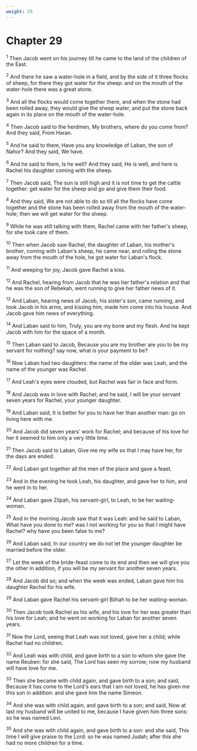 ```yaml
---
weight: 29
---
```


# Chapter 29

<sup>1</sup> Then Jacob went on his journey till he came to the land of the children of the East. 

<sup>2</sup> And there he saw a water-hole in a field, and by the side of it three flocks of sheep, for there they got water for the sheep: and on the mouth of the water-hole there was a great stone. 

<sup>3</sup> And all the flocks would come together there, and when the stone had been rolled away, they would give the sheep water, and put the stone back again in its place on the mouth of the water-hole. 

<sup>4</sup> Then Jacob said to the herdmen, My brothers, where do you come from? And they said, From Haran. 

<sup>5</sup> And he said to them, Have you any knowledge of Laban, the son of Nahor? And they said, We have. 

<sup>6</sup> And he said to them, Is he well? And they said, He is well, and here is Rachel his daughter coming with the sheep. 

<sup>7</sup> Then Jacob said, The sun is still high and it is not time to get the cattle together: get water for the sheep and go and give them their food. 

<sup>8</sup> And they said, We are not able to do so till all the flocks have come together and the stone has been rolled away from the mouth of the water-hole; then we will get water for the sheep. 

<sup>9</sup> While he was still talking with them, Rachel came with her father's sheep, for she took care of them. 

<sup>10</sup> Then when Jacob saw Rachel, the daughter of Laban, his mother's brother, coming with Laban's sheep, he came near, and rolling the stone away from the mouth of the hole, he got water for Laban's flock. 

<sup>11</sup> And weeping for joy, Jacob gave Rachel a kiss. 

<sup>12</sup> And Rachel, hearing from Jacob that he was her father's relation and that he was the son of Rebekah, went running to give her father news of it. 

<sup>13</sup> And Laban, hearing news of Jacob, his sister's son, came running, and took Jacob in his arms, and kissing him, made him come into his house. And Jacob gave him news of everything. 

<sup>14</sup> And Laban said to him, Truly, you are my bone and my flesh. And he kept Jacob with him for the space of a month. 

<sup>15</sup> Then Laban said to Jacob, Because you are my brother are you to be my servant for nothing? say now, what is your payment to be? 

<sup>16</sup> Now Laban had two daughters: the name of the older was Leah, and the name of the younger was Rachel. 

<sup>17</sup> And Leah's eyes were clouded, but Rachel was fair in face and form. 

<sup>18</sup> And Jacob was in love with Rachel; and he said, I will be your servant seven years for Rachel, your younger daughter. 

<sup>19</sup> And Laban said, It is better for you to have her than another man: go on living here with me. 

<sup>20</sup> And Jacob did seven years' work for Rachel; and because of his love for her it seemed to him only a very little time. 

<sup>21</sup> Then Jacob said to Laban, Give me my wife so that I may have her, for the days are ended. 

<sup>22</sup> And Laban got together all the men of the place and gave a feast. 

<sup>23</sup> And in the evening he took Leah, his daughter, and gave her to him, and he went in to her. 

<sup>24</sup> And Laban gave Zilpah, his servant-girl, to Leah, to be her waiting-woman. 

<sup>25</sup> And in the morning Jacob saw that it was Leah: and he said to Laban, What have you done to me? was I not working for you so that I might have Rachel? why have you been false to me? 

<sup>26</sup> And Laban said, In our country we do not let the younger daughter be married before the older. 

<sup>27</sup> Let the week of the bride-feast come to its end and then we will give you the other in addition, if you will be my servant for another seven years. 

<sup>28</sup> And Jacob did so; and when the week was ended, Laban gave him his daughter Rachel for his wife. 

<sup>29</sup> And Laban gave Rachel his servant-girl Bilhah to be her waiting-woman. 

<sup>30</sup> Then Jacob took Rachel as his wife, and his love for her was greater than his love for Leah; and he went on working for Laban for another seven years. 

<sup>31</sup> Now the Lord, seeing that Leah was not loved, gave her a child; while Rachel had no children. 

<sup>32</sup> And Leah was with child, and gave birth to a son to whom she gave the name Reuben: for she said, The Lord has seen my sorrow; now my husband will have love for me. 

<sup>33</sup> Then she became with child again, and gave birth to a son; and said, Because it has come to the Lord's ears that I am not loved, he has given me this son in addition: and she gave him the name Simeon. 

<sup>34</sup> And she was with child again, and gave birth to a son; and said, Now at last my husband will be united to me, because I have given him three sons: so he was named Levi. 

<sup>35</sup> And she was with child again, and gave birth to a son: and she said, This time I will give praise to the Lord: so he was named Judah; after this she had no more children for a time. 


